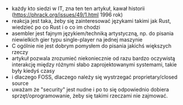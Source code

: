  - każdy kto siedzi w IT, zna ten ten artykuł, kawał historii (https://phrack.org/issues/49/1.html 1996 rok)
 - reakcja jest taka, żeby się zainteresować językami takimi jak Rust, wiedzieć po co Rust i o co im chodzi
 - asembler jest fajnym językiem/techniką artystyczną, np. do pisania niewielkich gier typu single-player na jednej maszynie
 - C ogólnie nie jest dobrym pomysłem do pisania jakichś większych rzeczy
 - artykuł pozwala zrozumieć niekoniecznie od razu bardzo oczywistą interakcję między różnymi słabo zaprojektowanymi systemami, takie były kiedyś czasy
 - i dlaczego FOSS, dlaczego należy się wystrzegać proprietary/closed source
 - uważam że "security" jest nudne i po to się odpowiednio dobiera sprzęt/oprogramowanie, żeby się takimi rzeczami nie zajmować.
